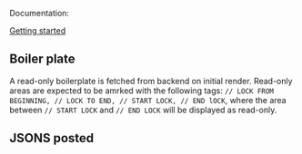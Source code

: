 Documentation:

[Getting started](https://github.com/rage/crowdsorcerer/blob/master/Readme.md)


## Boiler plate

A read-only boilerplate is fetched from backend on initial render. Read-only areas are expected to be amrked with the following tags:
`// LOCK FROM BEGINNING, // LOCK TO END, // START LOCK, // END lOCK`, where the area between `// START LOCK` and `// END LOCK` will be displayed as read-only.

## JSONS posted
